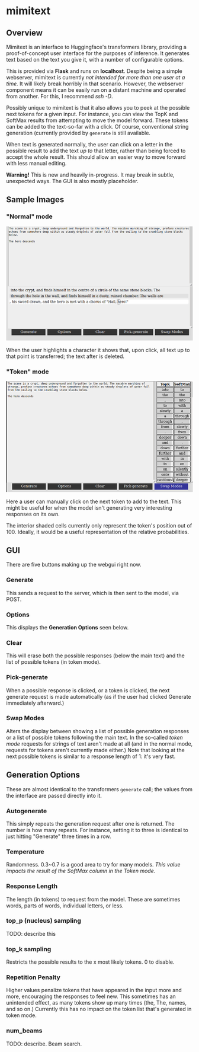 # mimitext

## Overview

Mimitext is an interface to Huggingface's transformers library, providing a proof-of-concept user interface for the purposes of inference. It generates text based on the text you give it, with a number of configurable options.

This is provided via **Flask** and runs on **localhost**. Despite being a simple webserver, mimitext is currently *not intended for more than one user at a time.* It will likely break horribly in that scenario. However, the webserver component means it can be easily run on a distant machine and operated from another. For this, I recommend *ssh -D*.

Possibly unique to mimitext is that it also allows you to peek at the possible next tokens for a given input. For instance, you can view the TopK and SoftMax results from attempting to move the model forward. These tokens can be added to the text-so-far with a click. Of course, conventional string generation (currently provided by `generate` is still available.

When text is generated normally, the user can click on a letter in the possible result to add the text *up to* that letter, rather than being forced to accept the whole result. This should allow an easier way to move forward with less manual editing.

**Warning!** This is new and heavily in-progress. It may break in subtle, unexpected ways. The GUI is also mostly placeholder.

## Sample Images

### "Normal" mode
![Normal Mode Example](demo/demo01.png)

When the user highlights a character it shows that, upon click, all text up to that point is transferred; the text after is deleted.

### "Token" mode
![Token Mode Example](demo/demo02.png)

Here a user can manually click on the next token to add to the text. This might be useful for when the model isn't generating very interesting responses on its own.

The interior shaded cells currently only represent the token's position out of 100. Ideally, it would be a useful representation of the relative probabilities.

## GUI
There are five buttons making up the webgui right now.

### Generate
This sends a request to the server, which is then sent to the model, via POST.

### Options
This displays the **Generation Options** seen below.

### Clear
This will erase both the possible responses (below the main text) and the list of possible tokens (in token mode).

### Pick-generate
When a possible response is clicked, or a token is clicked, the next generate request is made automatically (as if the user had clicked Generate immediately afterward.)

### Swap Modes
Alters the display between showing a list of possible generation responses or a list of possible tokens following the main text. In the so-called *token mode* requests for strings of text aren't made at all (and in the normal mode, requests for tokens aren't currently made either.) Note that looking at the next possible tokens is similar to a response length of 1: it's very fast.

## Generation Options
These are almost identical to the transformers `generate` call; the values from the interface are passed directly into it.

### Autogenerate
This simply repeats the generation request after one is returned. The number is how many repeats. For instance, setting it to three is identical to just hitting "Generate" three times in a row.

### Temperature
Randomness. 0.3~0.7 is a good area to try for many models. *This value impacts the result of the SoftMax column in the Token mode.*

### Response Length
The length (in tokens) to request from the model. These are sometimes words, parts of words, individual letters, or less.

### top_p (nucleus) sampling
TODO: describe this

### top_k sampling
Restricts the possible results to the x most likely tokens. 0 to disable.

### Repetition Penalty
Higher values penalize tokens that have appeared in the input more and more, encouraging the responses to feel new. This sometimes has an unintended effect, as many tokens show up many times (the, The, names, and so on.)
Currently this has no impact on the token list that's generated in token mode.

### num_beams
TODO: describe. Beam search.

